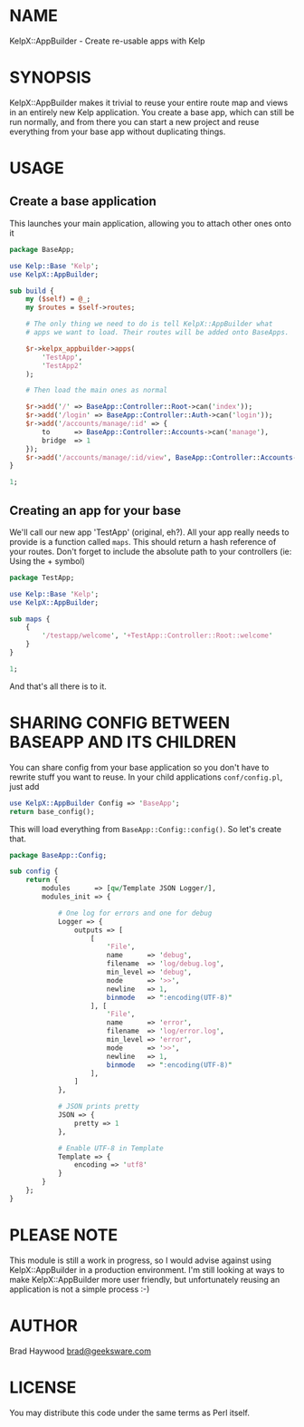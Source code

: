 # NAME

KelpX::AppBuilder - Create re-usable apps with Kelp

# SYNOPSIS

KelpX::AppBuilder makes it trivial to reuse your entire route map and views in an entirely new Kelp application. You create a base app, which can still be run normally, and from there you can start a new project and reuse everything from your base app without duplicating things.

# USAGE

## Create a base application

This launches your main application, allowing you to attach other ones onto it

```perl
package BaseApp;

use Kelp::Base 'Kelp';
use KelpX::AppBuilder;

sub build {
    my ($self) = @_;
    my $routes = $self->routes;

    # The only thing we need to do is tell KelpX::AppBuilder what
    # apps we want to load. Their routes will be added onto BaseApps.

    $r->kelpx_appbuilder->apps(
        'TestApp',
        'TestApp2'
    );

    # Then load the main ones as normal

    $r->add('/' => BaseApp::Controller::Root->can('index'));
    $r->add('/login' => BaseApp::Controller::Auth->can('login'));
    $r->add('/accounts/manage/:id' => {
        to      => BaseApp::Controller::Accounts->can('manage'),
        bridge  => 1
    });
    $r->add('/accounts/manage/:id/view', BaseApp::Controller::Accounts->can('view'));
}

1;
```

## Creating an app for your base

We'll call our new app 'TestApp' (original, eh?).
All your app really needs to provide is a function called `maps`. This should 
return a hash reference of your routes.
Don't forget to include the absolute path to your controllers (ie: Using the + symbol)

```perl
package TestApp;

use Kelp::Base 'Kelp';
use KelpX::AppBuilder;

sub maps {
    {
        '/testapp/welcome', '+TestApp::Controller::Root::welcome'
    }
}

1;
```

And that's all there is to it.

# SHARING CONFIG BETWEEN BASEAPP AND ITS CHILDREN

You can share config from your base application so you don't have to rewrite stuff you want 
to reuse. In your child applications `conf/config.pl`, just add

```perl
use KelpX::AppBuilder Config => 'BaseApp';
return base_config();
```

This will load everything from `BaseApp::Config::config()`. So let's create that.

```perl
package BaseApp::Config;

sub config {
    return {
        modules      => [qw/Template JSON Logger/],
        modules_init => {

            # One log for errors and one for debug
            Logger => {
                outputs => [
                    [
                        'File',
                        name      => 'debug',
                        filename  => 'log/debug.log',
                        min_level => 'debug',
                        mode      => '>>',
                        newline   => 1,
                        binmode   => ":encoding(UTF-8)"
                    ], [
                        'File',
                        name      => 'error',
                        filename  => 'log/error.log',
                        min_level => 'error',
                        mode      => '>>',
                        newline   => 1,
                        binmode   => ":encoding(UTF-8)"
                    ],
                ]
            },

            # JSON prints pretty
            JSON => {
                pretty => 1
            },

            # Enable UTF-8 in Template
            Template => {
                encoding => 'utf8'
            }
        }
    };
}
```

# PLEASE NOTE

This module is still a work in progress, so I would advise against using KelpX::AppBuilder in a production environment. I'm still looking at ways to make KelpX::AppBuilder more user friendly, but unfortunately reusing an application is not a simple process :-)

# AUTHOR

Brad Haywood <brad@geeksware.com>

# LICENSE

You may distribute this code under the same terms as Perl itself.
